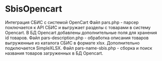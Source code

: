 # SbisOpencart
Интеграция СБИС с системой OpenCart
Файл pars.php - парсер поключается к API СБИС и выгружает разделы с товарами в систему Opencart. В БД Opencart добавлены дополнительные поля для хранения id товаров.
Файл pars-description.php - обработка описания товаров выгруженные из каталога СБИС в формате xlsx. Дополнительно подключается SimpleXLSX.
Файл pars-name-sbis.php - сборка и поиск названия товаров загруженных в БД Opencart.
